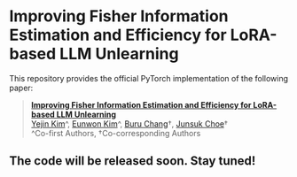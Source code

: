 # Improving Fisher Information Estimation and Efficiency for LoRA-based LLM Unlearning

This repository provides the official PyTorch implementation of the following paper:
> [**Improving Fisher Information Estimation and Efficiency for LoRA-based LLM Unlearning**](https://arxiv.org/abs/2508.21300) <br>
> [Yejin Kim](https://sites.google.com/view/yejin-c-kim/home?authuser=0)^, [Eunwon Kim](https://sites.google.com/view/eunwon-kim)^, [Buru Chang](https://sites.google.com/view/buru-chang)†, [Junsuk Choe](https://sites.google.com/site/junsukchoe/)† <br>
> ^Co-first Authors, †Co-corresponding Authors

## The code will be released soon. Stay tuned!

